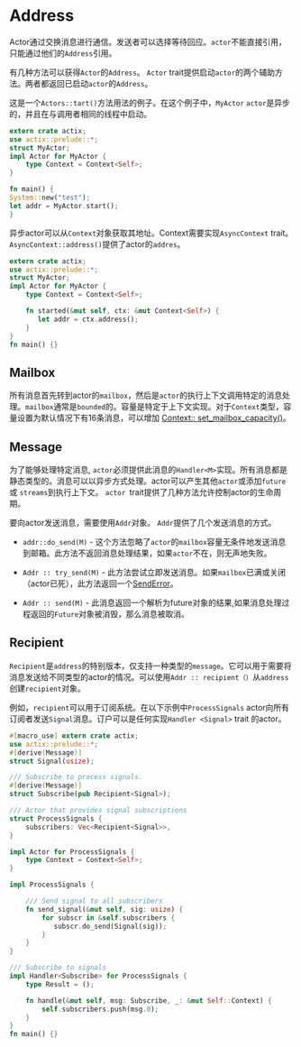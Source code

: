 # Address

Actor通过交换消息进行通信。发送者可以选择等待回应。`actor`不能直接引用，只能通过他们的`Address`引用。

有几种方法可以获得`Actor`的`Address`。 `Actor` trait提供启动`actor`的两个辅助方法。两者都返回已启动`actor`的`Address`。

这是一个`Actors::tart()`方法用法的例子。在这个例子中，`MyActor` `actor`是异步的，并且在与调用者相同的线程中启动。

```rust
extern crate actix;
use actix::prelude::*;
struct MyActor;
impl Actor for MyActor {
    type Context = Context<Self>;
}

fn main() {
System::new("test");
let addr = MyActor.start();
}
```

异步actor可以从`Context`对象获取其地址。Context需要实现`AsyncContext` trait。 `AsyncContext::address()`提供了actor的`addres`。


```rust
extern crate actix;
use actix::prelude::*;
struct MyActor;
impl Actor for MyActor {
    type Context = Context<Self>;

    fn started(&mut self, ctx: &mut Context<Self>) {
       let addr = ctx.address();
    }
}
fn main() {}
```

## Mailbox

所有消息首先转到actor的`mailbox`，然后是`actor`的执行上下文调用特定的消息处理。`mailbox`通常是`bounded`的。容量是特定于上下文实现。对于`Context`类型，容量设置为默认情况下有16条消息，可以增加
[Context:: set_mailbox_capacity()](https://Actix.set_mailbox_capacity)。

## Message

为了能够处理特定消息, `actor`必须提供此消息的`Handler<M>`实现。所有消息都是静态类型的。消息可以以异步方式处理。actor可以产生其他`actor`或添加`future`或 `streams`到执行上下文。 `actor `trait提供了几种方法允许控制actor的生命周期。

要向actor发送消息，需要使用`Addr`对象。 `Addr`提供了几个发送消息的方式。

* `addr::do_send(M)` - 这个方法忽略了`actor`的`mailbox`容量无条件地发送消息到邮箱。此方法不返回消息处理结果，如果`actor`不在，则无声地失败。

* `Addr :: try_send(M)` - 此方法尝试立即发送消息。如果`mailbox`已满或关闭（actor已死），此方法返回一个[SendError](https://Actix.SendError.html)。

* `Addr :: send(M)` - 此消息返回一个解析为future对象的结果,如果消息处理过程返回的`Future`对象被消毁，那么消息被取消。

## Recipient

`Recipient`是`address`的特别版本，仅支持一种类型的`message`。它可以用于需要将消息发送给不同类型的actor的情况。可以使用`Addr :: recipient（）`从`address`创建`recipient`对象。

例如，`recipient`可以用于订阅系统。在以下示例中`ProcessSignals` actor向所有订阅者发送`Signal`消息。订户可以是任何实现`Handler <Signal>` trait 的actor。

```rust
#[macro_use] extern crate actix;
use actix::prelude::*;
#[derive(Message)]
struct Signal(usize);

/// Subscribe to process signals.
#[derive(Message)]
struct Subscribe(pub Recipient<Signal>);

/// Actor that provides signal subscriptions
struct ProcessSignals {
    subscribers: Vec<Recipient<Signal>>,
}

impl Actor for ProcessSignals {
    type Context = Context<Self>;
}

impl ProcessSignals {

    /// Send signal to all subscribers
    fn send_signal(&mut self, sig: usize) {
        for subscr in &self.subscribers {
           subscr.do_send(Signal(sig));
        }
    }
}

/// Subscribe to signals
impl Handler<Subscribe> for ProcessSignals {
    type Result = ();

    fn handle(&mut self, msg: Subscribe, _: &mut Self::Context) {
        self.subscribers.push(msg.0);
    }
}
fn main() {}
```
